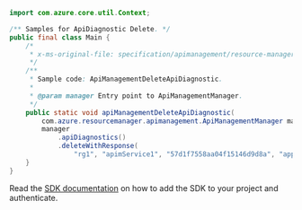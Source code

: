 ```java
import com.azure.core.util.Context;

/** Samples for ApiDiagnostic Delete. */
public final class Main {
    /*
     * x-ms-original-file: specification/apimanagement/resource-manager/Microsoft.ApiManagement/stable/2021-08-01/examples/ApiManagementDeleteApiDiagnostic.json
     */
    /**
     * Sample code: ApiManagementDeleteApiDiagnostic.
     *
     * @param manager Entry point to ApiManagementManager.
     */
    public static void apiManagementDeleteApiDiagnostic(
        com.azure.resourcemanager.apimanagement.ApiManagementManager manager) {
        manager
            .apiDiagnostics()
            .deleteWithResponse(
                "rg1", "apimService1", "57d1f7558aa04f15146d9d8a", "applicationinsights", "*", Context.NONE);
    }
}
```

Read the [SDK documentation](https://github.com/Azure/azure-sdk-for-java/blob/azure-resourcemanager-apimanagement_1.0.0-beta.3/sdk/apimanagement/azure-resourcemanager-apimanagement/README.md) on how to add the SDK to your project and authenticate.
